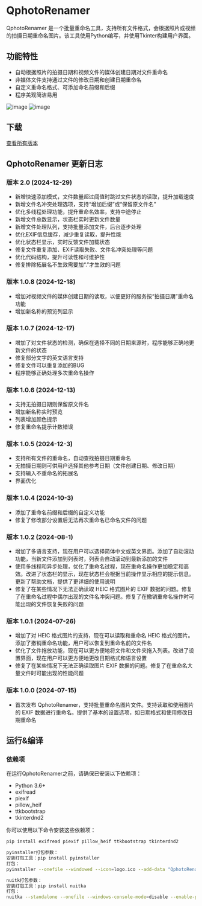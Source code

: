 # QphotoRenamer

QphotoRenamer 是一个批量重命名工具，支持所有文件格式，会根据照片或视频的拍摄日期重命名图片。该工具使用Python编写，并使用Tkinter构建用户界面。

## 功能特性

- 自动根据照片的拍摄日期和视频文件的媒体创建日期对文件重命名
- 非媒体文件支持通过文件的修改日期和创建日期重命名
- 自定义重命名格式、可添加命名前缀和后缀
- 程序美观简洁易用

![image](https://github.com/user-attachments/assets/23af7394-725e-41ba-b416-737c47f231e8)
![image](https://github.com/user-attachments/assets/48b9365a-c6b3-426a-9fe1-57f08d71f548)

## 下载
[查看所有版本](https://github.com/Qwejay/QphotoRenamer/releases)

## QphotoRenamer 更新日志

### 版本 2.0 (2024-12-29)
- 新增快速添加模式，文件数量超过阈值时跳过文件状态的读取，提升加载速度
- 新增文件名冲突处理选项，支持“增加后缀”或“保留原文件名”
- 优化多线程处理功能，提升重命名效率，支持中途停止
- 新增文件总数显示，状态栏实时更新文件数量
- 新增文件处理队列，支持批量添加文件，后台逐步处理
- 优化EXIF信息缓存，减少重复读取，提升性能
- 优化状态栏显示，实时反馈文件加载状态
- 修复文件重复添加、EXIF读取失败、文件名冲突处理等问题
- 优化代码结构，提升可读性和可维护性
- 修复排除拓展名不生效需要加“.”才生效的问题
  
### 版本 1.0.8 (2024-12-18)
- 增加对视频文件的媒体创建日期的读取，以便更好的服务按“拍摄日期”重命名功能
- 增加新名称的预览列显示

### 版本 1.0.7 (2024-12-17)
- 增加了对文件状态的检测，确保在选择不同的日期来源时，程序能够正确地更新文件的状态
- 修复部分文字的英文语言支持
- 修复文件可以重复添加的BUG
- 程序能够正确处理多次重命名操作
    
### 版本 1.0.6 (2024-12-13)
- 支持无拍摄日期则保留原文件名
- 增加新名称实时预览
- 列表增加颜色提示
- 修复重命名提示计数错误

### 版本 1.0.5 (2024-12-3)
- 支持所有文件的重命名，自动查找拍摄日期重命名
- 无拍摄日期则可供用户选择其他参考日期（文件创建日期、修改日期）
- 支持输入不重命名的拓展名
- 界面优化

### 版本 1.0.4 (2024-10-3)
- 添加了重命名前缀和后缀的自定义功能
- 修复了修改部分设置后无法再次重命名已命名文件的问题

### 版本 1.0.2 (2024-08-1)
- 增加了多语言支持，现在用户可以选择简体中文或英文界面。添加了自动滚动功能，当新文件添加到列表时，列表会自动滚动到最新添加的文件
- 使用多线程和异步处理，优化了重命名过程，现在重命名操作更加稳定和高效。改进了状态栏的显示，现在状态栏会根据当前操作显示相应的提示信息。更新了帮助文档，提供了更详细的使用说明
- 修复了在某些情况下无法正确读取 HEIC 格式图片的 EXIF 数据的问题。修复了在重命名过程中偶尔出现的文件名冲突问题。修复了在撤销重命名操作时可能出现的文件恢复失败的问题

### 版本 1.0.1 (2024-07-26)
- 增加了对 HEIC 格式图片的支持，现在可以读取和重命名 HEIC 格式的图片。添加了撤销重命名功能，用户可以恢复到重命名前的文件名
- 优化了文件拖放功能，现在可以更方便地将文件和文件夹拖入列表。改进了设置界面，现在用户可以更方便地更改日期格式和语言设置
- 修复了在某些情况下无法正确读取图片 EXIF 数据的问题。修复了在重命名大量文件时可能出现的性能问题

### 版本 1.0.0 (2024-07-15)
- 首次发布 QphotoRenamer，支持批量重命名图片文件。支持读取和使用图片的 EXIF 数据进行重命名。提供了基本的设置选项，如日期格式和使用修改日期重命名

## 运行&编译
### 依赖项

在运行QphotoRenamer之前，请确保已安装以下依赖项：

- Python 3.6+
- exifread
- piexif
- pillow_heif
- ttkbootstrap
- tkinterdnd2

你可以使用以下命令安装这些依赖项：

```bash
pip install exifread piexif pillow_heif ttkbootstrap tkinterdnd2

pyinstaller打包参数：
安装打包工具：pip install pyinstaller
打包：
pyinstaller --onefile --windowed --icon=logo.ico --add-data "QphotoRenamer.ini;." --add-data "logo.ico;." --add-data "tkdnd;tkdnd" QphotoRenamer.py

nuitk打包参数：
安装打包工具：pip install nuitka
打包：
nuitka --standalone --onefile --windows-console-mode=disable --enable-plugin=tk-inter --include-package=exifread --include-package=piexif --include-package=pillow_heif --include-package=ttkbootstrap --include-package=tkinterdnd2 --include-data-file=QphotoRenamer.ini=QphotoRenamer.ini --include-data-file=logo.ico=logo.ico --windows-icon-from-ico=logo.ico QphotoRenamer.py
